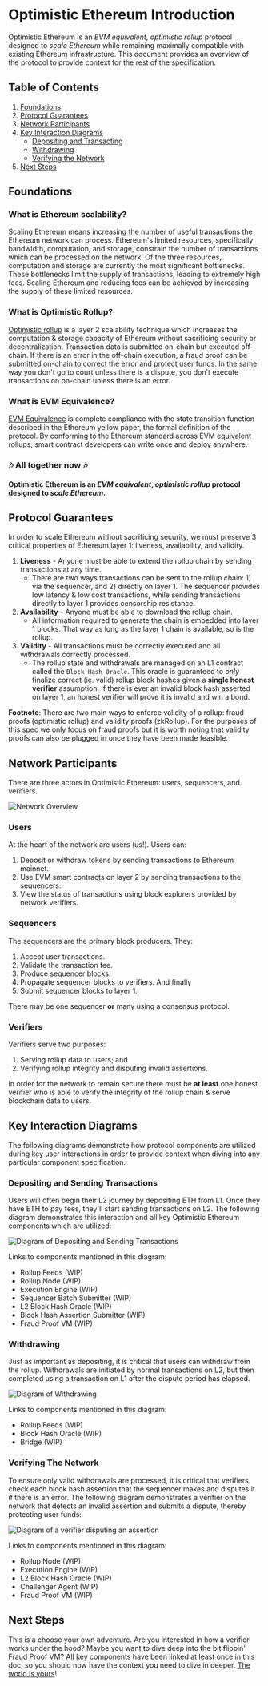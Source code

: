 # Optimistic Ethereum Introduction

Optimistic Ethereum is an _EVM equivalent_, _optimistic rollup_ protocol designed to _scale Ethereum_ while remaining maximally compatible with existing Ethereum infrastructure. This document provides an overview of the protocol to provide context for the rest of the specification.

## Table of Contents
1. [Foundations](#foundations)
2. [Protocol Guarantees](#protocol-guarantees)
3. [Network Participants](#network-participants)
4. [Key Interaction Diagrams](#key-interaction-diagrams)
    - [Depositing and Transacting](#depositing-and-sending-transactions)
    - [Withdrawing](#withdrawing)
    - [Verifying the Network](#verifying-the-network)
5. [Next Steps](#next-steps)

## Foundations

### What is Ethereum scalability?

Scaling Ethereum means increasing the number of useful transactions the Ethereum network can process. Ethereum's limited resources, specifically bandwidth, computation, and storage, constrain the number of transactions which can be processed on the network. Of the three resources, computation and storage are currently the most significant bottlenecks. These bottlenecks limit the supply of transactions, leading to extremely high fees. Scaling Ethereum and reducing fees can be achieved by increasing the supply of these limited resources.

### What is Optimistic Rollup?

[Optimistic rollup](https://vitalik.ca/general/2021/01/05/rollup.html) is a layer 2 scalability technique which increases the computation & storage capacity of Ethereum without sacrificing security or decentralization. Transaction data is submitted on-chain but executed off-chain. If there is an error in the off-chain execution, a fraud proof can be submitted on-chain to correct the error and protect user funds. In the same way you don't go to court unless there is a dispute, you don't execute transactions on on-chain unless there is an error.

### What is EVM Equivalence?

[EVM Equivalence](https://medium.com/ethereum-optimism/introducing-evm-equivalence-5c2021deb306) is complete compliance with the state transition function described in the Ethereum yellow paper, the formal definition of the protocol. By conforming to the Ethereum standard across EVM equivalent rollups, smart contract developers can write once and deploy anywhere.

### 🎶 All together now 🎶

#### Optimistic Ethereum is an _EVM equivalent_, _optimistic rollup_ protocol designed to _scale Ethereum_.

## Protocol Guarantees

In order to scale Ethereum without sacrificing security, we must preserve 3 critical properties of Ethereum layer 1: liveness, availability, and validity.

1. **Liveness** - Anyone must be able to extend the rollup chain by sending transactions at any time.
    - There are two ways transactions can be sent to the rollup chain: 1) via the sequencer, and 2) directly on layer 1. The sequencer provides low latency & low cost transactions, while sending transactions directly to layer 1 provides censorship resistance.
2. **Availability** - Anyone must be able to download the rollup chain.
    - All information required to generate the chain is embedded into layer 1 blocks. That way as long as the layer 1 chain is available, so is the rollup.
3. **Validity** - All transactions must be correctly executed and all withdrawals correctly processed.
    - The rollup state and withdrawals are managed on an L1 contract called the `Block Hash Oracle`. This oracle is guaranteed to _only_ finalize correct (ie. valid) rollup block hashes given a **single honest verifier** assumption. If there is ever an invalid block hash asserted on layer 1, an honest verifier will prove it is invalid and win a bond.

**Footnote**: There are two main ways to enforce validity of a rollup: fraud proofs (optimistic rollup) and validity proofs (zkRollup). For the purposes of this spec we only focus on fraud proofs but it is worth noting that validity proofs can also be plugged in once they have been made feasible.

## Network Participants

There are three actors in Optimistic Ethereum: users, sequencers, and verifiers.

![Network Overview](./assets/network-participants-overview.svg)

### Users

At the heart of the network are users (us!). Users can:

1. Deposit or withdraw tokens by sending transactions to Ethereum mainnet.
2. Use EVM smart contracts on layer 2 by sending transactions to the sequencers.
3. View the status of transactions using block explorers provided by network verifiers.

### Sequencers

The sequencers are the primary block producers. They:

1. Accept user transactions.
2. Validate the transaction fee.
3. Produce sequencer blocks.
4. Propagate sequencer blocks to verifiers. And finally
5. Submit sequencer blocks to layer 1.

There may be one sequencer **or** many using a consensus protocol.

### Verifiers

Verifiers serve two purposes:

1. Serving rollup data to users; and
2. Verifying rollup integrity and disputing invalid assertions.

In order for the network to remain secure there must be **at least** one honest verifier who is able to verify the integrity of the rollup chain & serve blockchain data to users.

## Key Interaction Diagrams

The following diagrams demonstrate how protocol components are utilized during key user interactions in order to provide context when diving into any particular component specification.

### Depositing and Sending Transactions

Users will often begin their L2 journey by depositing ETH from L1. Once they have ETH to pay fees, they'll start sending transactions on L2. The following diagram demonstrates this interaction and all key Optimistic Ethereum components which are utilized:

![Diagram of Depositing and Sending Transactions](./assets/sequencer-handling-deposits-and-transactions.svg)

Links to components mentioned in this diagram:

- Rollup Feeds (WIP)
- Rollup Node (WIP)
- Execution Engine (WIP)
- Sequencer Batch Submitter (WIP)
- L2 Block Hash Oracle (WIP)
- Block Hash Assertion Submitter (WIP)
- Fraud Proof VM (WIP)

### Withdrawing

Just as important as depositing, it is critical that users can withdraw from the rollup. Withdrawals are initiated by normal transactions on L2, but then completed using a transaction on L1 after the dispute period has elapsed.

![Diagram of Withdrawing](./assets/user-withdrawing-to-l1.svg)

Links to components mentioned in this diagram:

- Rollup Feeds (WIP)
- Block Hash Oracle (WIP)
- Bridge (WIP)


### Verifying The Network

To ensure only valid withdrawals are processed, it is critical that verifiers check each block hash assertion that the sequencer makes and disputes it if there is an error. The following diagram demonstrates a verifier on the network that detects an invalid assertion and submits a dispute, thereby protecting user funds:

![Diagram of a verifier disputing an assertion](./assets/verifier-executing-fraud-proof.svg)

Links to components mentioned in this diagram:

- Rollup Node (WIP)
- Execution Engine (WIP)
- L2 Block Hash Oracle (WIP)
- Challenger Agent (WIP)
- Fraud Proof VM (WIP)

## Next Steps

This is a choose your own adventure. Are you interested in how a verifier works under the hood? Maybe you want to dive deep into the bit flippin' Fraud Proof VM? All key components have been linked at least once in this doc, so you should now have the context you need to dive in deeper. [The world is yours](https://www.youtube.com/watch?v=e5PnuIRnJW8)!